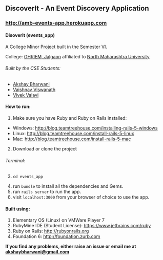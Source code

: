 ## DiscoverIt - An Event Discovery Application
### http://amb-events-app.herokuapp.com

#### DisoverIt (events_app)
A College Minor Project built in the Semester VI.

College: [GHRIEM, Jalgaon](ghriemjal.raisoni.net) affiliated to [North Maharashtra University](nmu.ac.in)

###### Built by the CSE Students:
* [Akshay Bharwani](https://github.com/akshaybharwani)
* [Vaishnav Viswanath]()
* [Vivek Valavi]()

#### How to run:
1. Make sure you have Ruby and Ruby on Rails installed: 
  * Windows: http://blog.teamtreehouse.com/installing-rails-5-windows
  * Linux: http://blog.teamtreehouse.com/install-rails-5-linux
  * Mac: http://blog.teamtreehouse.com/install-rails-5-mac
2. Download or clone the project

###### Terminal:
3.     cd events_app
4. run `bundle` to install all the dependencies and Gems.
5. run `rails server` to run the app.
6. visit `localhost:3000` from your browser of choice to use the app.

#### Built using:
1. Elementary OS (Linux) on VMWare Player 7
2. RubyMine IDE (Student License): https://www.jetbrains.com/ruby
3. Ruby on Rails: http://rubyonrails.org 
3. Foundation 6: http://foundation.zurb.com

**If you find any problems, either raise an issue or email me at akshaybharwani@gmail.com**
